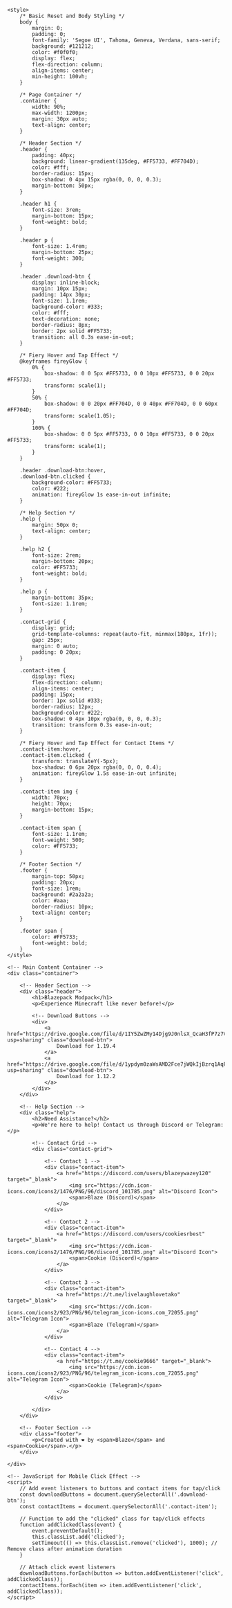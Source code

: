 <!DOCTYPE html>
<html lang="en">

<head>
    <meta charset="UTF-8">
    <meta name="viewport" content="width=device-width, initial-scale=1.0">
    <title>Blazepack Modpack</title>

    <style>
        /* Basic Reset and Body Styling */
        body {
            margin: 0;
            padding: 0;
            font-family: 'Segoe UI', Tahoma, Geneva, Verdana, sans-serif;
            background: #121212;
            color: #f0f0f0;
            display: flex;
            flex-direction: column;
            align-items: center;
            min-height: 100vh;
        }

        /* Page Container */
        .container {
            width: 90%;
            max-width: 1200px;
            margin: 30px auto;
            text-align: center;
        }

        /* Header Section */
        .header {
            padding: 40px;
            background: linear-gradient(135deg, #FF5733, #FF704D);
            color: #fff;
            border-radius: 15px;
            box-shadow: 0 4px 15px rgba(0, 0, 0, 0.3);
            margin-bottom: 50px;
        }

        .header h1 {
            font-size: 3rem;
            margin-bottom: 15px;
            font-weight: bold;
        }

        .header p {
            font-size: 1.4rem;
            margin-bottom: 25px;
            font-weight: 300;
        }

        .header .download-btn {
            display: inline-block;
            margin: 10px 15px;
            padding: 14px 30px;
            font-size: 1.1rem;
            background-color: #333;
            color: #fff;
            text-decoration: none;
            border-radius: 8px;
            border: 2px solid #FF5733;
            transition: all 0.3s ease-in-out;
        }

        /* Fiery Hover and Tap Effect */
        @keyframes fireyGlow {
            0% {
                box-shadow: 0 0 5px #FF5733, 0 0 10px #FF5733, 0 0 20px #FF5733;
                transform: scale(1);
            }
            50% {
                box-shadow: 0 0 20px #FF704D, 0 0 40px #FF704D, 0 0 60px #FF704D;
                transform: scale(1.05);
            }
            100% {
                box-shadow: 0 0 5px #FF5733, 0 0 10px #FF5733, 0 0 20px #FF5733;
                transform: scale(1);
            }
        }

        .header .download-btn:hover,
        .download-btn.clicked {
            background-color: #FF5733;
            color: #222;
            animation: fireyGlow 1s ease-in-out infinite;
        }

        /* Help Section */
        .help {
            margin: 50px 0;
            text-align: center;
        }

        .help h2 {
            font-size: 2rem;
            margin-bottom: 20px;
            color: #FF5733;
            font-weight: bold;
        }

        .help p {
            margin-bottom: 35px;
            font-size: 1.1rem;
        }

        .contact-grid {
            display: grid;
            grid-template-columns: repeat(auto-fit, minmax(180px, 1fr));
            gap: 25px;
            margin: 0 auto;
            padding: 0 20px;
        }

        .contact-item {
            display: flex;
            flex-direction: column;
            align-items: center;
            padding: 15px;
            border: 1px solid #333;
            border-radius: 12px;
            background-color: #222;
            box-shadow: 0 4px 10px rgba(0, 0, 0, 0.3);
            transition: transform 0.3s ease-in-out;
        }

        /* Fiery Hover and Tap Effect for Contact Items */
        .contact-item:hover,
        .contact-item.clicked {
            transform: translateY(-5px);
            box-shadow: 0 6px 20px rgba(0, 0, 0, 0.4);
            animation: fireyGlow 1.5s ease-in-out infinite;
        }

        .contact-item img {
            width: 70px;
            height: 70px;
            margin-bottom: 15px;
        }

        .contact-item span {
            font-size: 1.1rem;
            font-weight: 500;
            color: #FF5733;
        }

        /* Footer Section */
        .footer {
            margin-top: 50px;
            padding: 20px;
            font-size: 1rem;
            background: #2a2a2a;
            color: #aaa;
            border-radius: 10px;
            text-align: center;
        }

        .footer span {
            color: #FF5733;
            font-weight: bold;
        }
    </style>
</head>

<body>

    <!-- Main Content Container -->
    <div class="container">

        <!-- Header Section -->
        <div class="header">
            <h1>Blazepack Modpack</h1>
            <p>Experience Minecraft like never before!</p>
            
            <!-- Download Buttons -->
            <div>
                <a href="https://drive.google.com/file/d/1IY5ZwZMy14Djg9J0nlsX_QcaH3fP7z7V/view?usp=sharing" class="download-btn">
                    Download for 1.19.4
                </a>
                <a href="https://drive.google.com/file/d/1ypdym0zaWsAMD2Fce7jWQkIjBzrq1AqF/view?usp=sharing" class="download-btn">
                    Download for 1.12.2
                </a>
            </div>
        </div>

        <!-- Help Section -->
        <div class="help">
            <h2>Need Assistance?</h2>
            <p>We're here to help! Contact us through Discord or Telegram:</p>

            <!-- Contact Grid -->
            <div class="contact-grid">

                <!-- Contact 1 -->
                <div class="contact-item">
                    <a href="https://discord.com/users/blazeywazey120" target="_blank">
                        <img src="https://cdn.icon-icons.com/icons2/1476/PNG/96/discord_101785.png" alt="Discord Icon">
                        <span>Blaze (Discord)</span>
                    </a>
                </div>

                <!-- Contact 2 -->
                <div class="contact-item">
                    <a href="https://discord.com/users/cookiesrbest" target="_blank">
                        <img src="https://cdn.icon-icons.com/icons2/1476/PNG/96/discord_101785.png" alt="Discord Icon">
                        <span>Cookie (Discord)</span>
                    </a>
                </div>

                <!-- Contact 3 -->
                <div class="contact-item">
                    <a href="https://t.me/livelaughlovetako" target="_blank">
                        <img src="https://cdn.icon-icons.com/icons2/923/PNG/96/telegram_icon-icons.com_72055.png" alt="Telegram Icon">
                        <span>Blaze (Telegram)</span>
                    </a>
                </div>

                <!-- Contact 4 -->
                <div class="contact-item">
                    <a href="https://t.me/cookie9666" target="_blank">
                        <img src="https://cdn.icon-icons.com/icons2/923/PNG/96/telegram_icon-icons.com_72055.png" alt="Telegram Icon">
                        <span>Cookie (Telegram)</span>
                    </a>
                </div>

            </div>
        </div>

        <!-- Footer Section -->
        <div class="footer">
            <p>Created with ❤️ by <span>Blaze</span> and <span>Cookie</span>.</p>
        </div>

    </div>

    <!-- JavaScript for Mobile Click Effect -->
    <script>
        // Add event listeners to buttons and contact items for tap/click
        const downloadButtons = document.querySelectorAll('.download-btn');
        const contactItems = document.querySelectorAll('.contact-item');

        // Function to add the "clicked" class for tap/click effects
        function addClickedClass(event) {
            event.preventDefault();
            this.classList.add('clicked');
            setTimeout(() => this.classList.remove('clicked'), 1000); // Remove class after animation duration
        }

        // Attach click event listeners
        downloadButtons.forEach(button => button.addEventListener('click', addClickedClass));
        contactItems.forEach(item => item.addEventListener('click', addClickedClass));
    </script>

</body>

</html>
